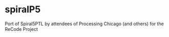 spiralP5
========

Port of Spiral5PTL by attendees of Processing Chicago (and others) for the ReCode Project